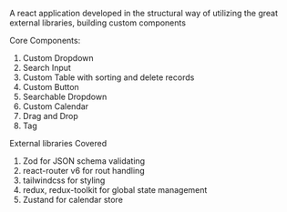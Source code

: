 A react application developed in the structural way of utilizing the great external libraries, building custom components

Core Components:
  1. Custom Dropdown
  2. Search Input
  3. Custom Table with sorting and delete records
  4. Custom Button
  5. Searchable Dropdown
  6. Custom Calendar
  7. Drag and Drop
  8. Tag

     
External libraries Covered
   1. Zod for JSON schema validating
   2. react-router v6  for rout handling
   3. tailwindcss for styling
   4. redux, redux-toolkit for global state management
   5. Zustand for calendar store
      
     
